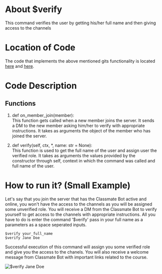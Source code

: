 # About $verify
This command verifies the user by getting his/her full name and then giving access to the channels

# Location of Code
The code that implements the above mentioned gits functionality is located [here](https://github.com/War-Keeper/ClassMateBot/blob/main/bot.py) and [here](https://github.com/War-Keeper/ClassMateBot/blob/main/cogs/newComer.py).

# Code Description
## Functions
1. def on_member_join(member): <br>
This function gets called when a new member joins the server. It sends a DM to the new member asking him/her to verify with appropriate instructions. It takes as arguments the object of the member who has joined the server.

2. def verify(self, ctx, *, name: str = None): <br>
This function is used to get the full name of the user and assign user the verified role. It takes as arguments the values provided by the constructor through self, context in which the command was called and full name of the user. 

# How to run it? (Small Example)
Let's say that you join the server that has the Classmate Bot active and online, you won't have the access to the channels as you will be assigned some unverified role. You will receive a DM from the Classmate Bot to verify yourself to get access to the channels with appropriate instructions. All you have to do is 
enter the command '$verify' pass in your full name as a parameters as a space seperated inputs.
```
$verify your_full_name
$verify Jane Doe
```
Successful execution of this command will assign you some verified role and give you the access to the chanels. You will also receive a welcome message from Classmate Bot with important links related to the course.

![$verify Jane Doe](https://github.com/War-Keeper/ClassMateBot/blob/main/data/media/verify.gif)